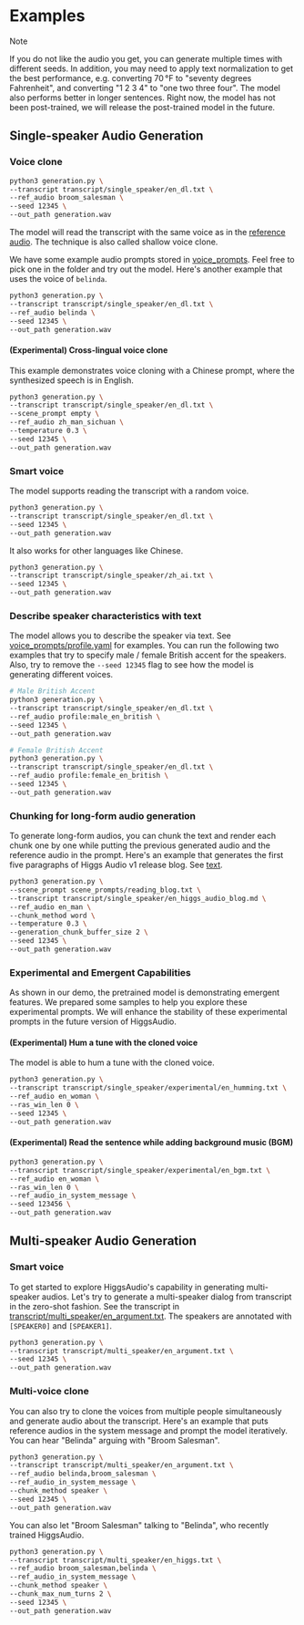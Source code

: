 # Examples

> [!NOTE]  
> If you do not like the audio you get, you can generate multiple times with different seeds. In addition, you may need to apply text normalization to get the best performance, e.g. converting 70 °F to "seventy degrees Fahrenheit", and converting "1 2 3 4" to "one two three four". The model also performs better in longer sentences. Right now, the model has not been post-trained, we will release the post-trained model in the future.

## Single-speaker Audio Generation

### Voice clone

```bash
python3 generation.py \
--transcript transcript/single_speaker/en_dl.txt \
--ref_audio broom_salesman \
--seed 12345 \
--out_path generation.wav
```

The model will read the transcript with the same voice as in the [reference audio](./voice_prompts/broom_salesman.wav). The technique is also called shallow voice clone.

We have some example audio prompts stored in [voice_prompts](voice_prompts). Feel free to pick one in the folder and try out the model. Here's another example that uses the voice of `belinda`.

```bash
python3 generation.py \
--transcript transcript/single_speaker/en_dl.txt \
--ref_audio belinda \
--seed 12345 \
--out_path generation.wav
```

#### (Experimental) Cross-lingual voice clone

This example demonstrates voice cloning with a Chinese prompt, where the synthesized speech is in English.

```bash
python3 generation.py \
--transcript transcript/single_speaker/en_dl.txt \
--scene_prompt empty \
--ref_audio zh_man_sichuan \
--temperature 0.3 \
--seed 12345 \
--out_path generation.wav
```

### Smart voice

The model supports reading the transcript with a random voice.

```bash
python3 generation.py \
--transcript transcript/single_speaker/en_dl.txt \
--seed 12345 \
--out_path generation.wav
```

It also works for other languages like Chinese.

```bash
python3 generation.py \
--transcript transcript/single_speaker/zh_ai.txt \
--seed 12345 \
--out_path generation.wav
```

### Describe speaker characteristics with text

The model allows you to describe the speaker via text. See [voice_prompts/profile.yaml](voice_prompts/profile.yaml) for examples. You can run the following two examples that try to specify male / female British accent for the speakers. Also, try to remove the `--seed 12345` flag to see how the model is generating different voices.

```bash
# Male British Accent
python3 generation.py \
--transcript transcript/single_speaker/en_dl.txt \
--ref_audio profile:male_en_british \
--seed 12345 \
--out_path generation.wav

# Female British Accent
python3 generation.py \
--transcript transcript/single_speaker/en_dl.txt \
--ref_audio profile:female_en_british \
--seed 12345 \
--out_path generation.wav
```

### Chunking for long-form audio generation

To generate long-form audios, you can chunk the text and render each chunk one by one while putting the previous generated audio and the reference audio in the prompt. Here's an example that generates the first five paragraphs of Higgs Audio v1 release blog. See [text](./transcript/single_speaker/en_higgs_audio_blog.md).

```bash
python3 generation.py \
--scene_prompt scene_prompts/reading_blog.txt \
--transcript transcript/single_speaker/en_higgs_audio_blog.md \
--ref_audio en_man \
--chunk_method word \
--temperature 0.3 \
--generation_chunk_buffer_size 2 \
--seed 12345 \
--out_path generation.wav
```

### Experimental and Emergent Capabilities

As shown in our demo, the pretrained model is demonstrating emergent features. We prepared some samples to help you explore these experimental prompts. We will enhance the stability of these experimental prompts in the future version of HiggsAudio.

#### (Experimental) Hum a tune with the cloned voice
The model is able to hum a tune with the cloned voice.

```bash
python3 generation.py \
--transcript transcript/single_speaker/experimental/en_humming.txt \
--ref_audio en_woman \
--ras_win_len 0 \
--seed 12345 \
--out_path generation.wav
```

#### (Experimental) Read the sentence while adding background music (BGM)

```bash
python3 generation.py \
--transcript transcript/single_speaker/experimental/en_bgm.txt \
--ref_audio en_woman \
--ras_win_len 0 \
--ref_audio_in_system_message \
--seed 123456 \
--out_path generation.wav
```

## Multi-speaker Audio Generation


### Smart voice

To get started to explore HiggsAudio's capability in generating multi-speaker audios. Let's try to generate a multi-speaker dialog from transcript in the zero-shot fashion. See the transcript in [transcript/multi_speaker/en_argument.txt](transcript/multi_speaker/en_argument.txt). The speakers are annotated with `[SPEAKER0]` and `[SPEAKER1]`.

```bash
python3 generation.py \
--transcript transcript/multi_speaker/en_argument.txt \
--seed 12345 \
--out_path generation.wav
```

### Multi-voice clone
You can also try to clone the voices from multiple people simultaneously and generate audio about the transcript. Here's an example that puts reference audios in the system message and prompt the model iteratively. You can hear "Belinda" arguing with "Broom Salesman".

```bash
python3 generation.py \
--transcript transcript/multi_speaker/en_argument.txt \
--ref_audio belinda,broom_salesman \
--ref_audio_in_system_message \
--chunk_method speaker \
--seed 12345 \
--out_path generation.wav
```

You can also let "Broom Salesman" talking to "Belinda", who recently trained HiggsAudio.

```bash
python3 generation.py \
--transcript transcript/multi_speaker/en_higgs.txt \
--ref_audio broom_salesman,belinda \
--ref_audio_in_system_message \
--chunk_method speaker \
--chunk_max_num_turns 2 \
--seed 12345 \
--out_path generation.wav
```
